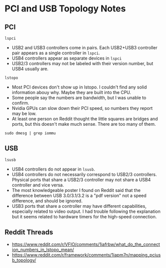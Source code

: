 # PCI and USB Topology Notes

## PCI

`lspci`
- USB2 and USB3 controllers come in pairs. Each USB2+USB3 controller pair appears as a single controller in `lspci`.
- USB4 controllers appear as separate devices in `lspci`
- USB2/3 controllers may not be labeled with their version number, but USB4 usually are.

`lstopo`
- Most PCI devices don't show up in lstopo. I couldn't find any solid information abouy why. Maybe they are built into the CPU.
- Some people say the numbers are bandwidth, but I was unable to confirm.
- Nvidia GPUs can slow down their PCI speed, so numbers they report may be low.
- At least one person on Reddit thought the little squares are bridges and ports, but this doesn't make much sense. There are too many of them.

`sudo dmesg | grep iommu`

## USB

`lsusb`
- USB4 controllers do not appear in `lsusb`.
- USB4 controllers do not necessarily correspond to USB2/3 controllers. Physical ports that share a USB2/3 controller may not share a USB4 controller and vice versa.
- The most knowledgeable poster I found on Reddit said that the difference between USB 3.0/3.1/3.2 is a "pdf version" not a speed difference, and should be ignored.
- USB3 ports that share a controller may have different capabilities, especially related to video output. I had trouble following the explanation but it seems related to hardware timers for the high-speed connection.

## Reddit Threads

- https://www.reddit.com/r/VFIO/comments/1iafrbw/what_do_the_connection_numbers_in_lstopo_mean/
- https://www.reddit.com/r/framework/comments/1iapm7n/mapping_pciusb_topology/
